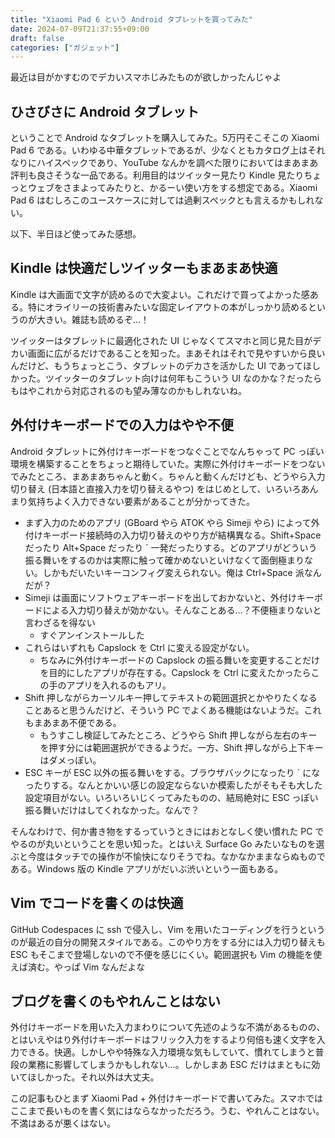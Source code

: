 ```yaml
---
title: "Xiaomi Pad 6 という Android タブレットを買ってみた"
date: 2024-07-09T21:37:55+09:00
draft: false
categories: ["ガジェット"]
---
```


最近は目がかすむのでデカいスマホじみたものが欲しかったんじゃよ

<!--more-->

## ひさびさに Android タブレット

ということで Android なタブレットを購入してみた。5万円そこそこの Xiaomi Pad 6 である。いわゆる中華タブレットであるが、少なくともカタログ上はそれなりにハイスペックであり、YouTube なんかを調べた限りにおいてはまあまあ評判も良さそうな一品である。利用目的はツイッター見たり Kindle 見たりちょっとウェブをさまよってみたりと、かるーい使い方をする想定である。Xiaomi Pad 6 はむしろこのユースケースに対しては過剰スペックとも言えるかもしれない。

以下、半日ほど使ってみた感想。

## Kindle は快適だしツイッターもまあまあ快適

Kindle は大画面で文字が読めるので大変よい。これだけで買ってよかった感ある。特にオライリーの技術書みたいな固定レイアウトの本がしっかり読めるというのが大きい。雑誌も読めるぞ…！

ツイッターはタブレットに最適化された UI じゃなくてスマホと同じ見た目がデカい画面に広がるだけであることを知った。まあそれはそれで見やすいから良いんだけど、もうちょっとこう、タブレットのデカさを活かした UI であってほしかった。ツイッターのタブレット向けは何年もこういう UI なのかな？だったらもはやこれから対応されるのも望み薄なのかもしれないね。

## 外付けキーボードでの入力はやや不便

Android タブレットに外付けキーボードをつなぐことでなんちゃって PC っぽい環境を構築することをちょっと期待していた。実際に外付けキーボードをつないでみたところ、まあまあちゃんと動く。ちゃんと動くんだけども、どうやら入力切り替え (日本語と直接入力を切り替えるやつ) をはじめとして、いろいろあんまり気持ちよく入力できない要素があることが分かってきた。

- まず入力のためのアプリ (GBoard やら ATOK やら Simeji やら) によって外付けキーボード接続時の入力切り替えのやり方が結構異なる。Shift+Space だったり Alt+Space だったり ` 一発だったりする。どのアプリがどういう振る舞いをするのかは実際に触って確かめないといけなくて面倒極まりない。しかもだいたいキーコンフィグ変えられない。俺は Ctrl+Space 派なんだが？
- Simeji は画面にソフトウェアキーボードを出しておかないと、外付けキーボードによる入力切り替えが効かない。そんなことある…？不便極まりないと言わざるを得ない
  - すぐアンインストールした
- これらはいずれも Capslock を Ctrl に変える設定がない。
  - ちなみに外付けキーボードの Capslock の振る舞いを変更することだけを目的にしたアプリが存在する。Capslock を Ctrl に変えたかったらこの手のアプリを入れるのもアリ。
- Shift 押しながらカーソルキー押してテキストの範囲選択とかやりたくなることあると思うんだけど、そういう PC でよくある機能はないようだ。これもまあまあ不便である。
  - もうすこし検証してみたところ、どうやら Shift 押しながら左右のキーを押す分には範囲選択ができるようだ。一方、Shift 押しながら上下キーはダメっぽい。
- ESC キーが ESC 以外の振る舞いをする。ブラウザバックになったり ` になったりする。なんとかいい感じの設定ならないか模索したがそもそも大した設定項目がない。いろいろいじくってみたものの、結局絶対に ESC っぽい振る舞いだけはしてくれなかった。なんで？

そんなわけで、何か書き物をするっていうときにはおとなしく使い慣れた PC でやるのが丸いということを思い知った。とはいえ Surface Go みたいなものを選ぶと今度はタッチでの操作が不愉快になりそうでね。なかなかままならぬものである。Windows 版の Kindle アプリがだいぶ渋いという一面もある。

## Vim でコードを書くのは快適

GitHub Codespaces に ssh で侵入し、Vim を用いたコーディングを行うというのが最近の自分の開発スタイルである。このやり方をする分には入力切り替えも ESC もそこまで登場しないので不便を感じにくい。範囲選択も Vim の機能を使えば済む。やっぱ Vim なんだよな

## ブログを書くのもやれんことはない

外付けキーボードを用いた入力まわりについて先述のような不満があるものの、とはいえやはり外付けキーボードはフリック入力をするより何倍も速く文字を入力できる。快適。しかしやや特殊な入力環境な気もしていて、慣れてしまうと普段の業務に影響してしまうかもしれない…。しかしまあ ESC だけはまともに効いてほしかった。それ以外は大丈夫。

この記事もひとまず Xiaomi Pad + 外付けキーボードで書いてみた。スマホではここまで長いものを書く気にはならなかっただろう。うむ、やれんことはない。不満はあるが悪くはない。
